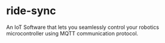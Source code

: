 # ride-sync

An IoT Software that lets you seamlessly control your robotics microcontroller using MQTT communication protocol.
